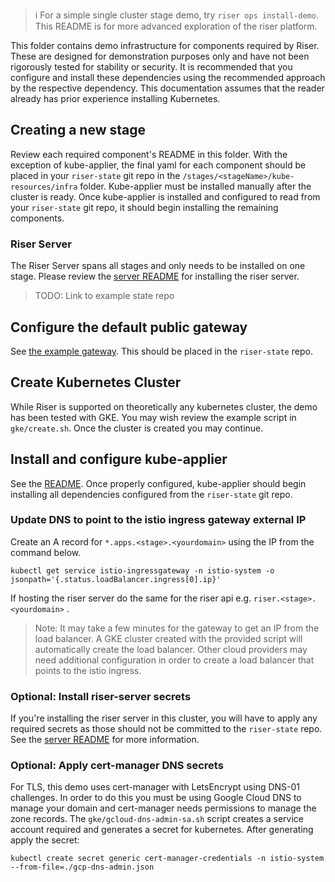 > :information_source: For a simple single cluster stage demo, try `riser ops install-demo`. This README is for more advanced exploration of the riser platform.

This folder contains demo infrastructure for components required by Riser. These are designed for demonstration purposes only and have not been rigorously tested for stability or security. It is recommended that you configure and install these dependencies using the recommended approach by the respective dependency. This documentation assumes that the reader already has prior experience installing Kubernetes.


## Creating a new stage
Review each required component's README in this folder. With the exception of kube-applier, the final yaml for each component should be placed in your `riser-state` git repo in the
 `/stages/<stageName>/kube-resources/infra` folder. Kube-applier must be installed manually after the cluster is ready. Once kube-applier is installed and configured to read from
 your `riser-state` git repo, it should begin installing the remaining components.

 ### Riser Server
 The Riser Server spans all stages and only needs to be installed on one stage. Please review the [server README](../server/README.md) for installing the riser server.

> TODO: Link to example state repo

## Configure the default public gateway
See [the example gateway](riser_default_gateway_example.yaml). This should be placed in the `riser-state` repo.

## Create Kubernetes Cluster
While Riser is supported on theoretically any kubernetes cluster, the demo has been tested with GKE. You may wish review the example script in `gke/create.sh`. Once the cluster is created you may continue.

## Install and configure kube-applier
See the [README](../kubeapplier/README.md). Once properly configured, kube-applier should begin installing all dependencies configured from the `riser-state` git repo.

### Update DNS to point to the istio ingress gateway external IP
Create an A record for `*.apps.<stage>.<yourdomain>` using the IP from the command below.

```
kubectl get service istio-ingressgateway -n istio-system -o jsonpath='{.status.loadBalancer.ingress[0].ip}'
```

If hosting the riser server do the same for the riser api e.g. `riser.<stage>.<yourdomain>` .

>Note: It may take a few minutes for the gateway to get an IP from the load balancer. A GKE cluster created with the provided script will automatically create the load balancer. Other cloud providers may need additional configuration in order to create a load balancer that points to the istio ingress.

### Optional: Install riser-server secrets
If you're installing the riser server in this cluster, you will have to apply any required secrets as those should not be committed to the `riser-state` repo. See the [server README](../server/README.md)
for more information.

### Optional: Apply cert-manager DNS secrets
For TLS, this demo uses cert-manager with LetsEncrypt using DNS-01 challenges. In order to do this you must be using Google Cloud DNS to manage your domain and cert-manager needs permissions to manage the zone records. The `gke/gcloud-dns-admin-sa.sh` script creates a service account required and generates a secret for kubernetes. After generating apply the secret:

```
kubectl create secret generic cert-manager-credentials -n istio-system --from-file=./gcp-dns-admin.json
```


